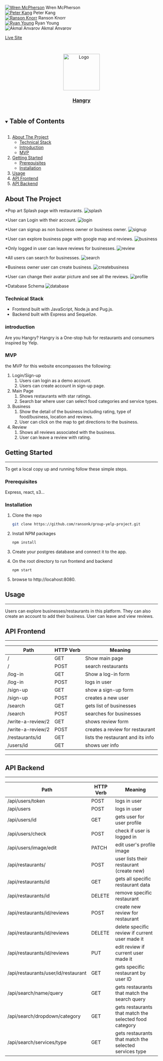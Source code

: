 [![Wren McPherson][linkedin-shield]][linkedin-url-wren] Wren McPherson
<br>
[![Peter Kang][linkedin-shield]][linkedin-url-peter] Peter Kang
<br>
[![Ranson Knorr][linkedin-shield]][linkedin-url-ranson] Ranson Knorr
<br>
[![Ryan Young][linkedin-shield]][linkedin-url-ryan] Ryan Young
<br>
![Akmal Anvarov][linkedin-shield] Akmal Anvarov

[Live Site](https://hangry-yelp-clone.herokuapp.com/)

<!-- PROJECT LOGO -->
<br />
<p align="center">
<a href="https://hangry-yelp-clone.herokuapp.com/">
    <img src="readmeImages/hangry-alt-logo.png" alt="Logo" width="120" height="auto"
    ></a>
<a href="https://hangry-yelp-clone.herokuapp.com/">
  <h3 align="center">Hangry</h3></a>
  


</p>



<!-- TABLE OF CONTENTS -->
<details open="open">
  <summary><h2 style="display: inline-block">Table of Contents</h2></summary>
  <ol>
    <li>
      <a href="#about-the-project">About The Project</a>
      <ul>
        <li><a href="#technical-stack">Technical Stack</a></li>
        <li><a href="#introduction">Introduction</a></li>
        <li><a href="#mvp">MVP</a></li>
      </ul>
    </li>
    <li>
      <a href="#getting-started">Getting Started</a>
      <ul>
        <li><a href="#prerequisites">Prerequisites</a></li>
        <li><a href="#installation">Installation</a></li>
      </ul>
    </li>
    <li><a href="#usage">Usage</a></li>
    <li><a href="#api-frontend">API Frontend</a></li>
    <li><a href="#api-backend">API Backend</a></li>
  </ol>
</details>



<!-- ABOUT THE PROJECT -->
## About The Project
*Pop art Splash page with restaurants.
![splash](readmeImages/splashpage.png)

*User can Login with their account.
![login](readmeImages/login.png)

*User can signup as non business owner or business owner.
![signup](readmeImages/signup.png)

*User can explore business page with google map and reviews.
![business](readmeImages/business.png)

*Only logged in user can leave reviews for businesses.
![review](readmeImages/review.png)

*All users can search for businesses.
![search](readmeImages/search.png)

*Business owner user can create business.
![createbusiness](readmeImages/createbusiness.png)

*User can change their avatar picture and see all the reviews.
![profile](readmeImages/profile.png)

*Database Schema
![database](readmeImages/DBschema.png)


### Technical Stack

* Frontend built with JavaScript, Node.js and Pug.js.
* Backend built with Express and Sequelize.


### introduction

Are you Hangry? Hangry is a One-stop hub for restaurants and consumers inspired by Yelp.


### MVP
the MVP for this website encompasses the following:

1.  Login/Sign-up
    1. Users can login as a demo account.
    2. Users can create account in sign-up page.
2.  Main Page
    1. Shows restaurants with star ratings.
    2. Search bar where user can select food categories and service types.
3. Business
    1. Show the detail of the business including rating, type of food/business, location and reviews.
    2. User can click on the map to get directions to the business.
4. Review
    1. Shows all reviews associated with the business.
    2. User can leave a review with rating.
    


<!-- GETTING STARTED -->
## Getting Started
-----------

To get a local copy up and running follow these simple steps.

### Prerequisites

Express, react, s3...

### Installation


1. Clone the repo
   ```sh
   git clone https://github.com/ransonk/group-yelp-project.git
   ```
2. Install NPM packages
   ```sh
   npm install
   ```
3. Create your postgres database and connect it to the app.

4. On the root directory to run frontend and backend
   ```sh
   npm start
   ```
5. browse to http://locahost:8080.


<!-- USAGE EXAMPLES -->
## Usage
-----------
Users can explore businesses/restaurants in this platform. They can also create an account to add their business. User can leave and view reviews.


## API Frontend
--------------------------
|    Path            |   HTTP Verb   |          Meaning                   |
|--------------------|---------------|------------------------------------|
|         /          |      GET      |       Show main page               |
|         /          |      POST     |      search restaurants            |
|       /log-in      |      GET      |      Show a log-in form            |
|       /log-in      |      POST     |         logs in user               |
|      /sign-up      |      GET      |      show a sign-up form           |
|      /sign-up      |      POST     |      creates a new user            |
|      /search       |      GET      |   gets list of businesses          |
|      /search       |      POST     |    searches for businesses         |
| /write-a-review/2  |      GET      |        shows review form           |
| /write-a-review/2  |     POST      |    creates a review for restaurant |
|  /restaurants/id   |      GET      |  lists the restaurant and its info |
|      /users/id     |      GET      |        shows uer info              |

--------------------------

## API Backend
-----------
|                Path                 | HTTP Verb |                      Meaning                           |
|-------------------------------------|-----------|--------------------------------------------------------|
| /api/users/token                    |   POST    |                   logs in user                         |
| /api/users                          |   POST    |                   logs in user                         |
| /api/users/id                       |   GET     |            gets user for user profile                  |
| /api/users/check                    |   POST    |            check if user is logged in                  |
| /api/users/image/edit               |   PATCH   |             edit user's profile image                  |
| /api/restaurants/                   |   POST    |      user lists their restaurant (create new)          |
| /api/restaurants/id                 |   GET     |          gets all specific restaurant data             |
| /api/restaurants/id                 |   DELETE  |              remove specific restaurant                |
| /api/restaurants/id/reviews         |   POST    |           create new review for restaurant             |
| /api/restaurants/id/reviews         |   DELETE  |     delete specific review if current user made it     |
| /api/restaurants/id/reviews         |   PUT     |           edit review if current user made it          |
| /api/restaurants/user/id/restaurant |   GET     |           gets specific restaurant by user ID          |
| /api/search/name/query              |   GET     |     gets restaurants that match the search query       |
| /api/search/dropdown/category       |   GET     | gets restaurants that match the selected food category |
| /api/search/services/type           |   GET     | gets restaurants that match the selected services type |




[linkedin-shield]: https://img.shields.io/badge/-LinkedIn-black.svg?style=for-the-badge&logo=linkedin&colorB=555
[linkedin-url-peter]: https://www.linkedin.com/in/peter-kang-129184166/
[linkedin-url-ranson]:https://www.linkedin.com/in/ranson-knorr-b132391b7/
[linkedin-url-wren]:https://www.linkedin.com/in/wren-mcpherson-415223bb/
[linkedin-url-ryan]:https://www.linkedin.com/in/ryan-young-b67a7aab/
